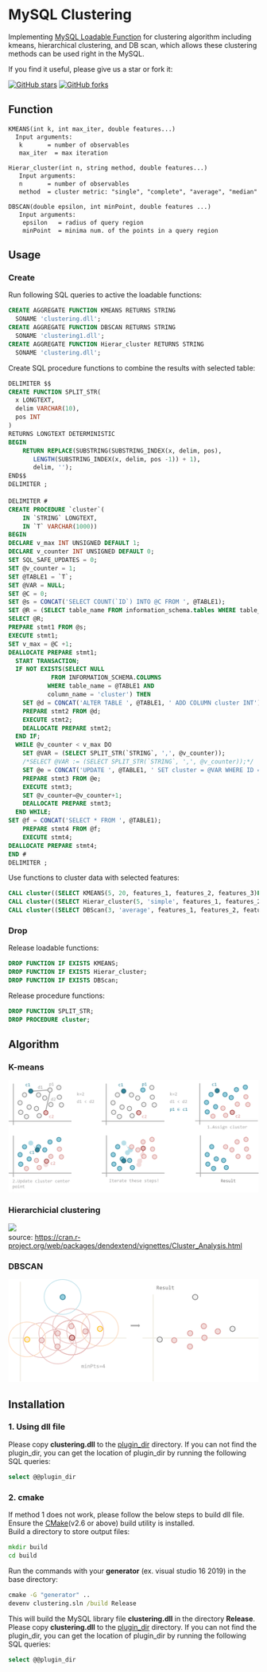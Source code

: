# MySQL Clustering
Implementing [MySQL Loadable Function](https://dev.mysql.com/doc/extending-mysql/8.0/en/adding-loadable-function.html) for clustering algorithm including kmeans, hierarchical clustering, and DB scan, which allows these clustering methods can be used right in the MySQL.

If you find it useful, please give us a star or fork it:

[![GitHub stars](https://img.shields.io/github/stars/curzon01/MySQL-clustering.svg?style=social&label=Star)](https://github.com/Dawson-ma/MySQL-clustering/stargazers) [![GitHub forks](https://img.shields.io/github/forks/curzon01/MySQL-clustering.svg?style=social&label=Fork)](https://github.com/Dawson-ma/MySQL-clustering/network)

## Function
```
KMEANS(int k, int max_iter, double features...)
  Input arguments:
   k       = number of observables
   max_iter  = max iteration
```
```
Hierar_cluster(int n, string method, double features...)
   Input arguments:
   n       = number of observables
   method  = cluster metric: "single", "complete", "average", "median"
```
```
DBSCAN(double epsilon, int minPoint, double features ...)
   Input arguments:
    epsilon   = radius of query region
    minPoint  = minima num. of the points in a query region
```

## Usage
### Create
Run following SQL queries to active the loadable functions:
```SQL
CREATE AGGREGATE FUNCTION KMEANS RETURNS STRING
  SONAME 'clustering.dll';
CREATE AGGREGATE FUNCTION DBSCAN RETURNS STRING
  SONAME 'clustering1.dll';
CREATE AGGREGATE FUNCTION Hierar_cluster RETURNS STRING
  SONAME 'clustering.dll';
```
Create SQL procedure functions to combine the results with selected table:
```SQL
DELIMITER $$
CREATE FUNCTION SPLIT_STR(
  x LONGTEXT,
  delim VARCHAR(10),
  pos INT
)
RETURNS LONGTEXT DETERMINISTIC
BEGIN 
    RETURN REPLACE(SUBSTRING(SUBSTRING_INDEX(x, delim, pos),
       LENGTH(SUBSTRING_INDEX(x, delim, pos -1)) + 1),
       delim, '');
END$$
DELIMITER ;

DELIMITER #
CREATE PROCEDURE `cluster`(
	IN `STRING` LONGTEXT,
    IN `T` VARCHAR(1000))
BEGIN
DECLARE v_max INT UNSIGNED DEFAULT 1;
DECLARE v_counter INT UNSIGNED DEFAULT 0;
SET SQL_SAFE_UPDATES = 0;
SET @v_counter = 1;
SET @TABLE1 = `T`;
SET @VAR = NULL;
SET @C = 0;
SET @s = CONCAT('SELECT COUNT(`ID`) INTO @C FROM ', @TABLE1); 
SET @R = (SELECT table_name FROM information_schema.tables WHERE table_name=`T`);
SELECT @R;
PREPARE stmt1 FROM @s; 
EXECUTE stmt1;
SET v_max = @C +1;
DEALLOCATE PREPARE stmt1;
  START TRANSACTION;
  IF NOT EXISTS(SELECT NULL
            FROM INFORMATION_SCHEMA.COLUMNS
           WHERE table_name = @TABLE1 AND
           column_name = 'cluster') THEN
	SET @d = CONCAT('ALTER TABLE ', @TABLE1, ' ADD COLUMN cluster INT');
    PREPARE stmt2 FROM @d; 
	EXECUTE stmt2;
    DEALLOCATE PREPARE stmt2;
  END IF;
  WHILE @v_counter < v_max DO
	SET @VAR = (SELECT SPLIT_STR(`STRING`, ',', @v_counter));
    /*SELECT @VAR := (SELECT SPLIT_STR(`STRING`, ',', @v_counter));*/
    SET @e = CONCAT('UPDATE ', @TABLE1, ' SET cluster = @VAR WHERE ID = @v_counter');
    PREPARE stmt3 FROM @e; 
	EXECUTE stmt3;
    SET @v_counter=@v_counter+1;
    DEALLOCATE PREPARE stmt3;
  END WHILE;
SET @f = CONCAT('SELECT * FROM ', @TABLE1);
    PREPARE stmt4 FROM @f; 
	EXECUTE stmt4;
DEALLOCATE PREPARE stmt4;
END #
DELIMITER ;
```
Use functions to cluster data with selected features:
```SQL
CALL cluster((SELECT KMEANS(5, 20, features_1, features_2, features_3)FROM table), 'table');
CALL cluster((SELECT Hierar_cluster(5, 'simple', features_1, features_2, features_3)FROM table), 'table');
CALL cluster((SELECT DBScan(3, 'average', features_1, features_2, features_3)FROM table), 'table');
```

### Drop
Release loadable functions:
```SQL
DROP FUNCTION IF EXISTS KMEANS;
DROP FUNCTION IF EXISTS Hierar_cluster;
DROP FUNCTION IF EXISTS DBScan;
```
Release procedure functions:
```SQL
DROP FUNCTION SPLIT_STR;
DROP PROCEDURE cluster;
```

## Algorithm
### K-means
![](https://github.com/Dawson-ma/MySQL-clustering/blob/main/img/kmeans.png)

### Hierarchicial clustering
![](https://upload.wikimedia.org/wikipedia/commons/thumb/1/12/Iris_dendrogram.png/800px-Iris_dendrogram.png)  
source: https://cran.r-project.org/web/packages/dendextend/vignettes/Cluster_Analysis.html

### DBSCAN
![](https://github.com/Dawson-ma/MySQL-clustering/blob/main/img/DBSCAN.png)


## Installation
### 1. Using dll file
Please copy **clustering.dll** to the [plugin_dir](https://dev.mysql.com/doc/refman/8.0/en/server-system-variables.html#sysvar_plugin_dir) directory.
If you can not find the plugin_dir, you can get the location of plugin_dir by running the following SQL queries:
```SQL
select @@plugin_dir
```

### 2. cmake
If method 1 does not work, please follow the below steps to build dll file.
Ensure the [CMake](http://www.cmake.org)(v2.6 or above) build utility is installed.  
Build a directory to store output files:
```cmd
mkdir build
cd build
```
Run the commands with your **generator** (ex. visual studio 16 2019) in the base directory:
```cmd
cmake -G "generator" ..
devenv clustering.sln /build Release
```
This will build the MySQL library file **clustering.dll** in the directory **Release**.
Please copy **clustering.dll** to the [plugin_dir](https://dev.mysql.com/doc/refman/8.0/en/server-system-variables.html#sysvar_plugin_dir) directory.
If you can not find the plugin_dir, you can get the location of plugin_dir by running the following SQL queries:
```SQL
select @@plugin_dir
```
